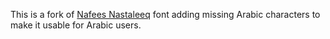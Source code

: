 This is a fork of [Nafees Nastaleeq][1] font adding missing Arabic characters
to make it usable for Arabic users.

 [1]: http://www.crulp.org/software/localization/Fonts/nafeesNastaleeq.html
